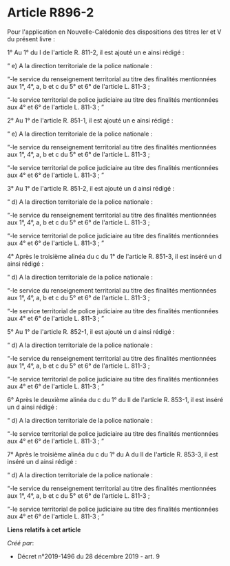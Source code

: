 # Article R896-2

Pour l'application en Nouvelle-Calédonie des dispositions des titres Ier et V du présent livre :

1° Au 1° du I de l'article R. 811-2, il est ajouté un e ainsi rédigé :

“ e) A la direction territoriale de la police nationale :

“-le service du renseignement territorial au titre des finalités mentionnées aux 1°, 4°, a, b et c du 5° et 6° de l'article
L. 811-3 ;

“-le service territorial de police judiciaire au titre des finalités mentionnées aux 4° et 6° de l'article L. 811-3 ; ”

2° Au 1° de l'article R. 851-1, il est ajouté un e ainsi rédigé :

“ e) A la direction territoriale de la police nationale :

“-le service du renseignement territorial au titre des finalités mentionnées aux 1°, 4°, a, b et c du 5° et 6° de l'article
L. 811-3 ;

“-le service territorial de police judiciaire au titre des finalités mentionnées aux 4° et 6° de l'article L. 811-3 ; ”

3° Au 1° de l'article R. 851-2, il est ajouté un d ainsi rédigé :

“ d) A la direction territoriale de la police nationale :

“-le service du renseignement territorial au titre des finalités mentionnées aux 1°, 4°, a, b et c du 5° et 6° de l'article
L. 811-3 ;

“-le service territorial de police judiciaire au titre des finalités mentionnées aux 4° et 6° de l'article L. 811-3 ; ”

4° Après le troisième alinéa du c du 1° de l'article R. 851-3, il est inséré un d ainsi rédigé :

“ d) A la direction territoriale de la police nationale :

“-le service du renseignement territorial au titre des finalités mentionnées aux 1°, 4°, a, b et c du 5° et 6° de l'article
L. 811-3 ;

“-le service territorial de police judiciaire au titre des finalités mentionnées aux 4° et 6° de l'article L. 811-3 ; ”

5° Au 1° de l'article R. 852-1, il est ajouté un d ainsi rédigé :

“ d) A la direction territoriale de la police nationale :

“-le service du renseignement territorial au titre des finalités mentionnées aux 1°, 4°, a, b et c du 5° et 6° de l'article
L. 811-3 ;

“-le service territorial de police judiciaire au titre des finalités mentionnées aux 4° et 6° de l'article L. 811-3 ; ”

6° Après le deuxième alinéa du c du 1° du II de l'article R. 853-1, il est inséré un d ainsi rédigé :

“ d) A la direction territoriale de la police nationale :

“-le service territorial de police judiciaire au titre des finalités mentionnées aux 4° et 6° de l'article L. 811-3 ; ”

7° Après le troisième alinéa du c du 1° du A du II de l'article R. 853-3, il est inséré un d ainsi rédigé :

“ d) A la direction territoriale de la police nationale :

“-le service du renseignement territorial au titre des finalités mentionnées aux 1°, 4°, a, b et c du 5° et 6° de l'article
L. 811-3 ;

“-le service territorial de police judiciaire au titre des finalités mentionnées aux 4° et 6° de l'article L. 811-3 ; ”

**Liens relatifs à cet article**

_Créé par_:

  - Décret n°2019-1496 du 28 décembre 2019 - art. 9
